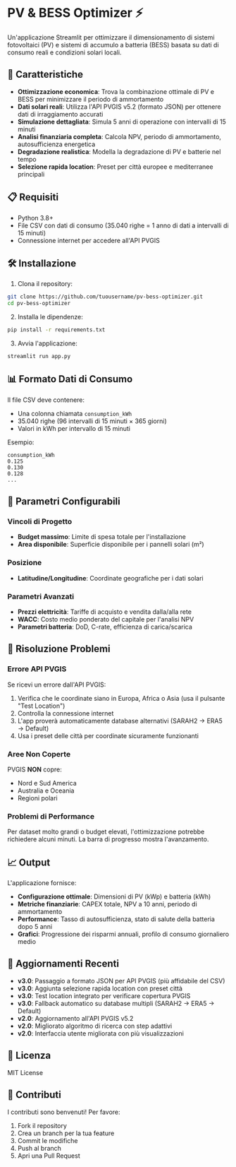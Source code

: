 # PV & BESS Optimizer ⚡

Un'applicazione Streamlit per ottimizzare il dimensionamento di sistemi fotovoltaici (PV) e sistemi di accumulo a batteria (BESS) basata su dati di consumo reali e condizioni solari locali.

## 🚀 Caratteristiche

- **Ottimizzazione economica**: Trova la combinazione ottimale di PV e BESS per minimizzare il periodo di ammortamento
- **Dati solari reali**: Utilizza l'API PVGIS v5.2 (formato JSON) per ottenere dati di irraggiamento accurati
- **Simulazione dettagliata**: Simula 5 anni di operazione con intervalli di 15 minuti
- **Analisi finanziaria completa**: Calcola NPV, periodo di ammortamento, autosufficienza energetica
- **Degradazione realistica**: Modella la degradazione di PV e batterie nel tempo
- **Selezione rapida location**: Preset per città europee e mediterranee principali

## 📋 Requisiti

- Python 3.8+
- File CSV con dati di consumo (35.040 righe = 1 anno di dati a intervalli di 15 minuti)
- Connessione internet per accedere all'API PVGIS

## 🛠️ Installazione

1. Clona il repository:
```bash
git clone https://github.com/tuousername/pv-bess-optimizer.git
cd pv-bess-optimizer
```

2. Installa le dipendenze:
```bash
pip install -r requirements.txt
```

3. Avvia l'applicazione:
```bash
streamlit run app.py
```

## 📊 Formato Dati di Consumo

Il file CSV deve contenere:
- Una colonna chiamata `consumption_kWh`
- 35.040 righe (96 intervalli di 15 minuti × 365 giorni)
- Valori in kWh per intervallo di 15 minuti

Esempio:
```csv
consumption_kWh
0.125
0.130
0.128
...
```

## 🔧 Parametri Configurabili

### Vincoli di Progetto
- **Budget massimo**: Limite di spesa totale per l'installazione
- **Area disponibile**: Superficie disponibile per i pannelli solari (m²)

### Posizione
- **Latitudine/Longitudine**: Coordinate geografiche per i dati solari

### Parametri Avanzati
- **Prezzi elettricità**: Tariffe di acquisto e vendita dalla/alla rete
- **WACC**: Costo medio ponderato del capitale per l'analisi NPV
- **Parametri batteria**: DoD, C-rate, efficienza di carica/scarica

## 🐛 Risoluzione Problemi

### Errore API PVGIS
Se ricevi un errore dall'API PVGIS:
1. Verifica che le coordinate siano in Europa, Africa o Asia (usa il pulsante "Test Location")
2. Controlla la connessione internet
3. L'app proverà automaticamente database alternativi (SARAH2 → ERA5 → Default)
4. Usa i preset delle città per coordinate sicuramente funzionanti

### Aree Non Coperte
PVGIS **NON** copre:
- Nord e Sud America
- Australia e Oceania
- Regioni polari

### Problemi di Performance
Per dataset molto grandi o budget elevati, l'ottimizzazione potrebbe richiedere alcuni minuti. La barra di progresso mostra l'avanzamento.

## 📈 Output

L'applicazione fornisce:
- **Configurazione ottimale**: Dimensioni di PV (kWp) e batteria (kWh)
- **Metriche finanziarie**: CAPEX totale, NPV a 10 anni, periodo di ammortamento
- **Performance**: Tasso di autosufficienza, stato di salute della batteria dopo 5 anni
- **Grafici**: Progressione dei risparmi annuali, profilo di consumo giornaliero medio

## 🔄 Aggiornamenti Recenti

- **v3.0**: Passaggio a formato JSON per API PVGIS (più affidabile del CSV)
- **v3.0**: Aggiunta selezione rapida location con preset città
- **v3.0**: Test location integrato per verificare copertura PVGIS
- **v3.0**: Fallback automatico su database multipli (SARAH2 → ERA5 → Default)
- **v2.0**: Aggiornamento all'API PVGIS v5.2
- **v2.0**: Migliorato algoritmo di ricerca con step adattivi
- **v2.0**: Interfaccia utente migliorata con più visualizzazioni

## 📝 Licenza

MIT License

## 🤝 Contributi

I contributi sono benvenuti! Per favore:
1. Fork il repository
2. Crea un branch per la tua feature
3. Commit le modifiche
4. Push al branch
5. Apri una Pull Request
